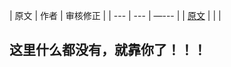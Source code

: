 
| 原文 | 作者 | 审核修正 |
| --- | --- | —--- |
| [原文](http://hyperledger-fabric.readthedocs.io/en/latest/chaincode4noah.html) |  |  |


## 这里什么都没有，就靠你了！！！
